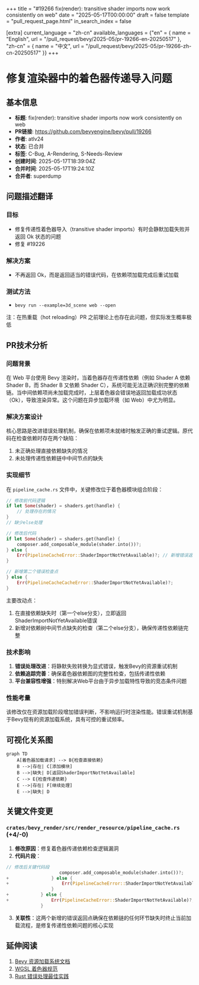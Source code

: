 +++
title = "#19266 fix(render): transitive shader imports now work consistently on web"
date = "2025-05-17T00:00:00"
draft = false
template = "pull_request_page.html"
in_search_index = false

[extra]
current_language = "zh-cn"
available_languages = {"en" = { name = "English", url = "/pull_request/bevy/2025-05/pr-19266-en-20250517" }, "zh-cn" = { name = "中文", url = "/pull_request/bevy/2025-05/pr-19266-zh-cn-20250517" }}
+++

# 修复渲染器中的着色器传递导入问题

## 基本信息
- **标题**: fix(render): transitive shader imports now work consistently on web
- **PR链接**: https://github.com/bevyengine/bevy/pull/19266
- **作者**: atlv24
- **状态**: 已合并
- **标签**: C-Bug, A-Rendering, S-Needs-Review
- **创建时间**: 2025-05-17T18:39:04Z
- **合并时间**: 2025-05-17T19:24:10Z
- **合并者**: superdump

## 问题描述翻译

### 目标
- 修复传递性着色器导入（transitive shader imports）有时会静默加载失败并返回 Ok 状态的问题
- 修复 #19226

### 解决方案
- 不再返回 Ok，而是返回适当的错误代码，在依赖项加载完成后重试加载

### 测试方法
- `bevy run --example=3d_scene web --open`

注：在热重载（hot reloading）PR 之前理论上也存在此问题，但实际发生概率极低

## PR技术分析

### 问题背景
在 Web 平台使用 Bevy 渲染时，当着色器存在传递性依赖（例如 Shader A 依赖 Shader B，而 Shader B 又依赖 Shader C），系统可能无法正确识别完整的依赖链。当中间依赖项尚未加载完成时，上层着色器会错误地返回加载成功状态（Ok），导致渲染异常。这个问题在异步加载环境（如 Web）中尤为明显。

### 解决方案设计
核心思路是改进错误处理机制，确保在依赖项未就绪时触发正确的重试逻辑。原代码在检查依赖时存在两个缺陷：
1. 未正确处理直接依赖缺失的情况
2. 未处理传递性依赖链中中间节点的缺失

### 实现细节
在 `pipeline_cache.rs` 文件中，关键修改位于着色器模块组合阶段：

```rust
// 修改前代码逻辑
if let Some(shader) = shaders.get(handle) {
    // 处理存在的情况
} 
// 缺少else处理

// 修改后代码
if let Some(shader) = shaders.get(handle) {
    composer.add_composable_module(shader.into())?;
} else {
    Err(PipelineCacheError::ShaderImportNotYetAvailable)?; // 新增错误返回
}

// 新增第二个错误检查点
} else {
    Err(PipelineCacheCacheError::ShaderImportNotYetAvailable)?;
}
```

主要改动点：
1. 在直接依赖缺失时（第一个else分支），立即返回ShaderImportNotYetAvailable错误
2. 新增对依赖树中间节点缺失的检查（第二个else分支），确保传递性依赖链完整

### 技术影响
1. **错误处理改进**：将静默失败转换为显式错误，触发Bevy的资源重试机制
2. **依赖追踪完善**：确保着色器依赖图的完整性检查，包括传递性依赖
3. **平台兼容性增强**：特别解决Web平台由于异步加载特性导致的竞态条件问题

### 性能考量
该修改仅在资源加载阶段增加错误判断，不影响运行时渲染性能。错误重试机制基于Bevy现有的资源加载系统，具有可控的重试频率。

## 可视化关系图

```mermaid
graph TD
    A[着色器加载请求] --> B{检查直接依赖}
    B -->|存在| C[添加模块]
    B -->|缺失| D[返回ShaderImportNotYetAvailable]
    C --> E{检查传递依赖}
    E -->|存在| F[继续处理]
    E -->|缺失| D
```

## 关键文件变更

### `crates/bevy_render/src/render_resource/pipeline_cache.rs` (+4/-0)
1. **修改原因**：修复着色器传递依赖检查逻辑漏洞
2. **代码片段**：
```rust
// 修改后关键代码段
                    composer.add_composable_module(shader.into())?;
+                } else {
+                    Err(PipelineCacheError::ShaderImportNotYetAvailable)?;
                 }
+            } else {
+                Err(PipelineCacheError::ShaderImportNotYetAvailable)?;
             }
```
3. **关联性**：这两个新增的错误返回点确保在依赖链的任何环节缺失时终止当前加载流程，是修复传递性依赖问题的核心实现

## 延伸阅读
1. [Bevy 资源加载系统文档](https://docs.rs/bevy/latest/bevy/asset/trait.AssetServer.html)
2. [WGSL 着色器规范](https://www.w3.org/TR/WGSL/)
3. [Rust 错误处理最佳实践](https://doc.rust-lang.org/book/ch09-00-error-handling.html)